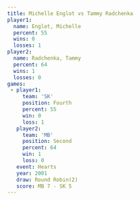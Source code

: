```yaml
---
title: Michelle Englot vs Tammy Radchenka
player1:                
  name: Englot, Michelle
  percent: 55           
  wins: 0               
  losses: 1             
player2:                
  name: Radchenka, Tammy
  percent: 64           
  wins: 1               
  losses: 0             
games:
 - player1:          
     team: 'SK'      
     position: Fourth
     percent: 55     
     win: 0          
     loss: 1         
   player2:          
     team: 'MB'      
     position: Second
     percent: 64     
     win: 1          
     loss: 0         
   event: Hearts       
   year: 2001          
   draw: Round Robin(2)
   score: MB 7 - SK 5  
---
```

